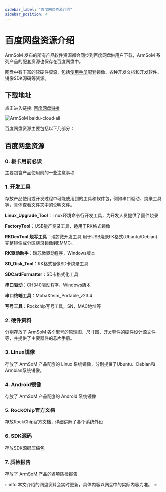```yaml
---
sidebar_label: "百度网盘资源介绍"
sidebar_position: 4
---
```


# 百度网盘资源介绍

ArmSoM 发布的所有产品软件资源都会同步到百度网盘供用户下载，ArmSoM 系列产品的配套资源也保存在百度网盘中。

网盘中有丰富的软硬件资源，包括[使用手册](https://docs.armsom.org/)配套镜像、各种开发文档和开发软件、镜像SDK源码等资源。

## 下载地址

点击进入链接: [百度网盘链接](https://pan.baidu.com/s/1f_YDt4S8Zu5URH1zv_UjIw?pwd=arms)

![ArmSoM baidu-cloud-all](/img/general-tutorial/baidu-cloud-all.png)

百度网盘资源主要包括以下几部分：

## 百度网盘资源
### 0. 板卡用前必读

主要包含产品使用前的一些注意事项

### 1. 开发工具

存放产品使用或开发过程中可能使用到的工具和软件包，例如串口驱动、烧录工具等，具体查看文件夹中的说明文件。

**Linux_Upgrade_Tool**： linux环境命令行开发工具，为开发人员提供了固件烧录

**FactoryTool**：USB量产烧录工具，适用于RK格式镜像

**RKDevTool 烧写工具**：瑞芯微开发工具,用于USB烧录RK格式(Ubuntu/Debian)完整镜像或分区烧录镜像到EMMC。
 
**RK驱动助手**：瑞芯微驱动程序，Windows版本

**SD_Disk_Tool**：RK格式镜像SD卡烧录工具
 
**SDCardFormatter**：SD卡格式化工具
 
**串口驱动**：CH340驱动程序，Windows版本
 
**串口终端工具**：MobaXterm_Portable_v23.4

**写号工具**：Rockchip写号工具，SN，MAC地址等

### 2. 硬件资料
分别存放了 ArmSoM 各个型号的原理图、尺寸图、开发套件的硬件设计源文件等，并提供了主要器件的芯片手册。

### 3. Linux镜像
存放了 ArmSoM 产品配套的 Linux 系统镜像，分别提供了Ubuntu、Debian和Armbian系统镜像。

### 4. Android镜像
存放了 ArmSoM 产品配套的 Android 系统镜像

### 5. RockChip官方文档
存放RockChip官方文档，详细讲解了各个系统外设

### 6. SDK源码
存放SDK源码压缩包

### 7. 质检报告
存放了 ArmSoM 产品的各项质检报告

:::info
本文介绍的网盘资料会实时更新，具体内容以网盘中的实际内容为准。
:::